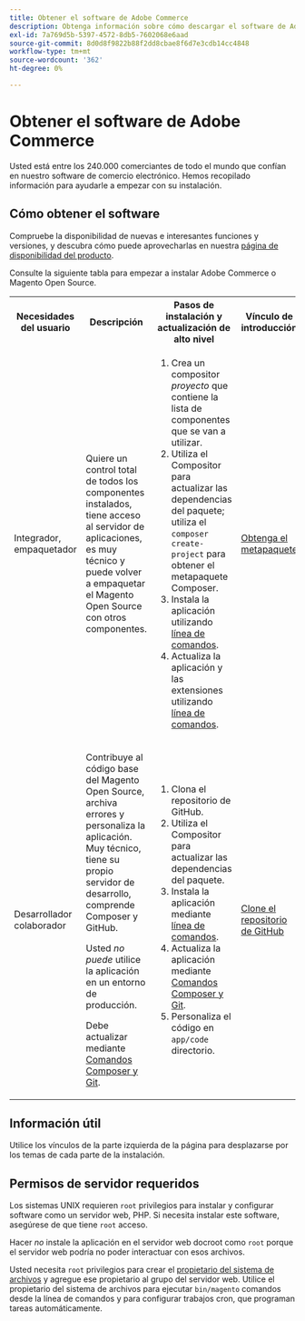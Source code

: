 ```yaml
---
title: Obtener el software de Adobe Commerce
description: Obtenga información sobre cómo descargar el software de Adobe Commerce.
exl-id: 7a769d5b-5397-4572-8db5-7602068e6aad
source-git-commit: 8d0d8f9822b88f2dd8cbae8f6d7e3cdb14cc4848
workflow-type: tm+mt
source-wordcount: '362'
ht-degree: 0%

---
```


# Obtener el software de Adobe Commerce

Usted está entre los 240.000 comerciantes de todo el mundo que confían en nuestro software de comercio electrónico. Hemos recopilado información para ayudarle a empezar con su instalación.

## Cómo obtener el software

Compruebe la disponibilidad de nuevas e interesantes funciones y versiones, y descubra cómo puede aprovecharlas en nuestra [página de disponibilidad del producto](https://devdocs.magento.com/release/availability.html).

Consulte la siguiente tabla para empezar a instalar Adobe Commerce o Magento Open Source.

<table>
    <tbody>
        <tr>
            <th>Necesidades del usuario</th>
            <th>Descripción</th>
            <th>Pasos de instalación y actualización de alto nivel</th>
            <th>Vínculo de introducción</th>
        </tr>
    <tr>
        <td><p>Integrador, empaquetador</p></td>
        <td><p>Quiere un control total de todos los componentes instalados, tiene acceso al servidor de aplicaciones, es muy técnico y puede volver a empaquetar el Magento Open Source con otros componentes.</p>
        </td>
        <td><ol><li>Crea un compositor <em>proyecto</em> que contiene la lista de componentes que se van a utilizar.</li>
            <li>Utiliza el Compositor para actualizar las dependencias del paquete; utiliza el <code>composer create-project</code> para obtener el metapaquete Composer.</li>
            <li>Instala la aplicación utilizando <a href="../advanced.md">línea de comandos</a>.</li>
        <li>Actualiza la aplicación y las extensiones utilizando  <a href="../../upgrade/implementation/perform-upgrade.md">línea de comandos</a>.</li></ol></td>
        <td><p><a href="../composer.md">Obtenga el metapaquete</a></p></td>
    </tr>
    <tr>
        <td><p>Desarrollador colaborador</p></td>
        <td><p>Contribuye al código base del Magento Open Source, archiva errores y personaliza la aplicación. Muy técnico, tiene su propio servidor de desarrollo, comprende Composer y GitHub.</p>
            <p>Usted <em>no puede</em> utilice la aplicación en un entorno de producción.</p>
      <p>Debe actualizar mediante <a href="../../upgrade/developer/git-installs.md">Comandos Composer y Git</a>.</p></td>
        <td><ol><li>Clona el repositorio de GitHub.</li>
            <li>Utiliza el Compositor para actualizar las dependencias del paquete.</li>
            <li>Instala la aplicación mediante <a href="../advanced.md">línea de comandos</a>.</li>
            <li>Actualiza la aplicación mediante <a href="../../upgrade/developer/git-installs.md">Comandos Composer y Git</a>.</li>
            <li>Personaliza el código en <code>app/code</code> directorio.</li></ol></td>
        <td><p><a href="https://developer.adobe.com/commerce/contributor/guides/install/clone-repository/">Clone el repositorio de GitHub</a></p></td>
    </tr>
    </tbody>
</table>

## Información útil

Utilice los vínculos de la parte izquierda de la página para desplazarse por los temas de cada parte de la instalación.

## Permisos de servidor requeridos

Los sistemas UNIX requieren `root` privilegios para instalar y configurar software como un servidor web, PHP. Si necesita instalar este software, asegúrese de que tiene `root` acceso.

Hacer *no* instale la aplicación en el servidor web docroot como `root` porque el servidor web podría no poder interactuar con esos archivos.

Usted necesita `root` privilegios para crear el [propietario del sistema de archivos](file-system/overview.md) y agregue ese propietario al grupo del servidor web. Utilice el propietario del sistema de archivos para ejecutar `bin/magento` comandos desde la línea de comandos y para configurar trabajos cron, que programan tareas automáticamente.

